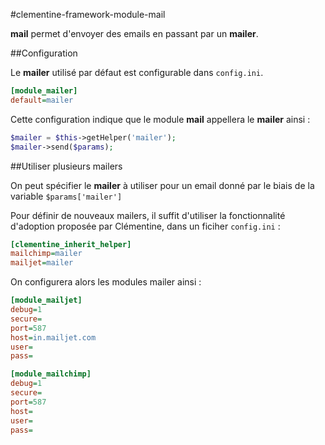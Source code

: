 #clementine-framework-module-mail

__mail__ permet d'envoyer des emails en passant par un __mailer__.

##Configuration

Le __mailer__ utilisé par défaut est configurable dans `config.ini`. 
```ini
[module_mailer]
default=mailer
```

Cette configuration indique que le module __mail__ appellera le __mailer__ ainsi : 
```php 
$mailer = $this->getHelper('mailer');
$mailer->send($params);
```

##Utiliser plusieurs mailers

On peut spécifier le __mailer__ à utiliser pour un email donné par le biais de la variable `$params['mailer']`

Pour définir de nouveaux mailers, il suffit d'utiliser la fonctionnalité d'adoption proposée par Clémentine, dans un ficiher `config.ini` :
```ini
[clementine_inherit_helper]
mailchimp=mailer
mailjet=mailer
```

On configurera alors les modules mailer ainsi :
```ini
[module_mailjet]
debug=1
secure=
port=587
host=in.mailjet.com
user=
pass=

[module_mailchimp]
debug=1
secure=
port=587
host=
user=
pass=

```
